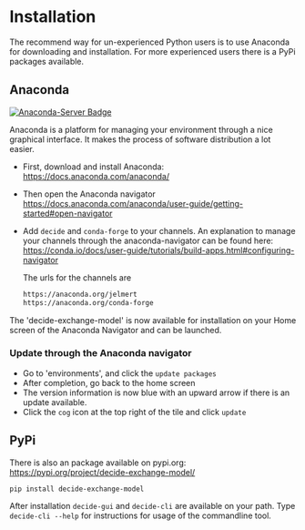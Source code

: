 # Installation
The recommend way for un-experienced Python users is to use Anaconda for downloading and installation. For more experienced users there is a PyPi packages available.

## Anaconda 
[![Anaconda-Server Badge](https://anaconda.org/jelmert/decide-exchange-model/badges/installer/conda.svg)](https://conda.anaconda.org/jelmert)

Anaconda is a platform for managing your environment through a nice graphical interface. It makes the process of software distribution a lot easier.   

- First, download and install Anaconda: https://docs.anaconda.com/anaconda/
- Then open the Anaconda navigator https://docs.anaconda.com/anaconda/user-guide/getting-started#open-navigator
- Add ```decide``` and ```conda-forge``` to your channels. An explanation to manage your channels through the anaconda-navigator can be found here: https://conda.io/docs/user-guide/tutorials/build-apps.html#configuring-navigator
     
    The urls for the channels are

    ```bash
    https://anaconda.org/jelmert
    https://anaconda.org/conda-forge
    ```

The 'decide-exchange-model' is now available for installation on your Home screen of the Anaconda Navigator and can be launched.

### Update through the Anaconda navigator

- Go to 'environments', and click the ```update packages```
- After completion, go back to the home screen
- The version information is now blue with an upward arrow if there is an update available. 
- Click the ```cog``` icon at the top right of the tile and click `update`

## PyPi
There is also an package available on pypi.org: https://pypi.org/project/decide-exchange-model/
```
pip install decide-exchange-model
```
After installation ```decide-gui``` and `decide-cli` are available on your path. Type `decide-cli --help` for instructions for usage of the commandline tool. 
